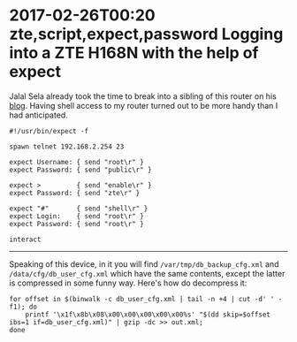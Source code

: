 2017-02-26T00:20 zte,script,expect,password
Logging into a ZTE H168N with the help of expect
========================================

Jalal Sela already took the time to break into a sibling of this router on his
[blog](https://jalalsela.wordpress.com/2014/10/31/hacking-zte-router-zxhn-h108n/). Having shell access to my router turned out to be more handy than I had anticipated.

    #!/usr/bin/expect -f

    spawn telnet 192.168.2.254 23

    expect Username: { send "root\r" }
    expect Password: { send "public\r" }

    expect >         { send "enable\r" }
    expect Password: { send "zte\r" }

    expect "#"       { send "shell\r" }
    expect Login:    { send "root\r" }
    expect Password: { send "root\r" }

    interact

-------

Speaking of this device, in it you will find `/var/tmp/db_backup_cfg.xml` and `/data/cfg/db_user_cfg.xml` which have the same contents, except the latter is compressed in some funny way. Here's how do decompress it:

    for offset in $(binwalk -c db_user_cfg.xml | tail -n +4 | cut -d' ' -f1); do
        printf '\x1f\x8b\x08\x00\x00\x00\x00\x00%s' "$(dd skip=$offset ibs=1 if=db_user_cfg.xml)" | gzip -dc >> out.xml;
    done
